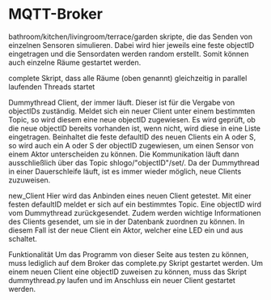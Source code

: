 # MQTT-Broker

bathroom/kitchen/livingroom/terrace/garden
    skripte, die das Senden von einzelnen Sensoren simulieren. Dabei wird hier jeweils eine feste objectID eingetragen und die Sensordaten werden random erstellt.
    Somit können auch einzelne Räume gestartet werden.
    
complete 
    Skript, dass alle Räume (oben genannt) gleichzeitig in parallel laufenden Threads startet
    
Dummythread
    Client, der immer läuft. Dieser ist für die Vergabe von objectIDs zuständig. Meldet sich ein neuer Client unter einem bestimmten Topic, so wird diesem eine neue objectID 
    zugewiesen. Es wird geprüft, ob die neue objectID bereits vorhanden ist, wenn nicht, wird diese in eine Liste eingetragen.
    Beinhaltet die feste defaultID des neuen Clients ein A oder S, so wird auch ein A oder S der objectID zugewiesen, um einen Sensor von einem Aktor unterscheiden zu können.
    Die Kommunikation läuft dann ausschließlich über das Topic shlogo/"objectID"/set/.
    Da der Dummythread in einer Dauerschleife läuft, ist es immer wieder möglich, neue Clients zuzuweisen.
    
    
new_Client
    Hier wird das Anbinden eines neuen Client getestet. Mit einer festen defaultID meldet er sich auf ein bestimmtes Topic. Eine objectID wird vom Dummythread zurückgesendet.
    Zudem werden wichtige Informationen des Clients gesendet, um sie in der Datenbank zuordnen zu können.
    In diesem Fall ist der neue Client ein Aktor, welcher eine LED ein und aus schaltet.
    
    
Funktionalität 
    Um das Programm von dieser Seite aus testen zu können, muss lediglich auf dem Broker das complete.py Skript gestartet werden.
    Um einem neuen Client eine objectID zuweisen zu können, muss das Skript dummythread.py laufen und im Anschluss ein neuer Client gestartet werden.
